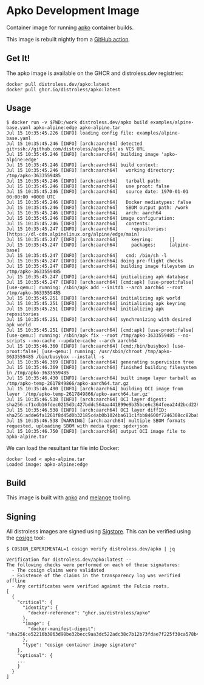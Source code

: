 # Apko Development Image

Container image for running [apko](https://github.com/chainguard-dev/apko) container builds.

This image is rebuilt nightly from a [GitHub action](https://github.com/distroless/apko/blob/main/.github/workflows/release.yaml).

## Get It!

The apko image is available on the GHCR and distroless.dev registries:

```
docker pull distroless.dev/apko:latest
docker pull ghcr.io/distroless/apko:latest
```

## Usage

```
$ docker run -v $PWD:/work distroless.dev/apko build examples/alpine-base.yaml apko-alpine:edge apko-alpine.tar
Jul 15 10:35:45.226 [INFO] loading config file: examples/alpine-base.yaml
Jul 15 10:35:45.246 [INFO] [arch:aarch64] detected git+ssh://github.com/distroless/apko.git as VCS URL
Jul 15 10:35:45.246 [INFO] [arch:aarch64] building image 'apko-alpine:edge'
Jul 15 10:35:45.246 [INFO] [arch:aarch64] build context:
Jul 15 10:35:45.246 [INFO] [arch:aarch64]   working directory: /tmp/apko-3633559485
Jul 15 10:35:45.246 [INFO] [arch:aarch64]   tarball path:
Jul 15 10:35:45.246 [INFO] [arch:aarch64]   use proot: false
Jul 15 10:35:45.246 [INFO] [arch:aarch64]   source date: 1970-01-01 00:00:00 +0000 UTC
Jul 15 10:35:45.246 [INFO] [arch:aarch64]   Docker mediatypes: false
Jul 15 10:35:45.246 [INFO] [arch:aarch64]   SBOM output path: /work
Jul 15 10:35:45.246 [INFO] [arch:aarch64]   arch: aarch64
Jul 15 10:35:45.246 [INFO] [arch:aarch64] image configuration:
Jul 15 10:35:45.246 [INFO] [arch:aarch64]   contents:
Jul 15 10:35:45.247 [INFO] [arch:aarch64]     repositories: [https://dl-cdn.alpinelinux.org/alpine/edge/main]
Jul 15 10:35:45.247 [INFO] [arch:aarch64]     keyring:      []
Jul 15 10:35:45.247 [INFO] [arch:aarch64]     packages:     [alpine-base]
Jul 15 10:35:45.247 [INFO] [arch:aarch64]   cmd: /bin/sh -l
Jul 15 10:35:45.247 [INFO] [arch:aarch64] doing pre-flight checks
Jul 15 10:35:45.247 [INFO] [arch:aarch64] building image fileystem in /tmp/apko-3633559485
Jul 15 10:35:45.247 [INFO] [arch:aarch64] initializing apk database
Jul 15 10:35:45.247 [INFO] [arch:aarch64] [cmd:apk] [use-proot:false] [use-qemu:] running: /sbin/apk add --initdb --arch aarch64 --root /tmp/apko-3633559485
Jul 15 10:35:45.251 [INFO] [arch:aarch64] initializing apk world
Jul 15 10:35:45.251 [INFO] [arch:aarch64] initializing apk keyring
Jul 15 10:35:45.251 [INFO] [arch:aarch64] initializing apk repositories
Jul 15 10:35:45.251 [INFO] [arch:aarch64] synchronizing with desired apk world
Jul 15 10:35:45.251 [INFO] [arch:aarch64] [cmd:apk] [use-proot:false] [use-qemu:] running: /sbin/apk fix --root /tmp/apko-3633559485 --no-scripts --no-cache --update-cache --arch aarch64
Jul 15 10:35:46.360 [INFO] [arch:aarch64] [cmd:/bin/busybox] [use-proot:false] [use-qemu:] running: /usr/sbin/chroot /tmp/apko-3633559485 /bin/busybox --install -s
Jul 15 10:35:46.369 [INFO] [arch:aarch64] generating supervision tree
Jul 15 10:35:46.369 [INFO] [arch:aarch64] finished building filesystem in /tmp/apko-3633559485
Jul 15 10:35:46.430 [INFO] [arch:aarch64] built image layer tarball as /tmp/apko-temp-2617849866/apko-aarch64.tar.gz
Jul 15 10:35:46.490 [INFO] [arch:aarch64] building OCI image from layer '/tmp/apko-temp-2617849866/apko-aarch64.tar.gz'
Jul 15 10:35:46.538 [INFO] [arch:aarch64] OCI layer digest: sha256:cf1cdb16fdec0215d3c427bddc564aa441899e9b35bce6c364feea24d2bcd228
Jul 15 10:35:46.538 [INFO] [arch:aarch64] OCI layer diffID: sha256:adde6fa1261f8d45d0b32185c4ab0b1024ba611c1fbb84600f7246308cc82bab
Jul 15 10:35:46.538 [WARNING] [arch:aarch64] multiple SBOM formats requested, uploading SBOM with media type: spdx+json
Jul 15 10:35:46.750 [INFO] [arch:aarch64] output OCI image file to apko-alpine.tar
```

We can load the resultant tar file into Docker:

```
docker load < apko-alpine.tar
Loaded image: apko-alpine:edge
```

## Build

This image is built with [apko](https://github.com/chainguard-dev/apko) and
[melange](https://github.com/chainguard-dev/melange) tooling.

## Signing

All distroless images are signed using [Sigstore](https://www.sigstore.dev/). This can be verified
using the [cosign](https://github.com/SigStore/cosign) tool:

```
$ COSIGN_EXPERIMENTAL=1 cosign verify distroless.dev/apko | jq

Verification for distroless.dev/apko:latest --
The following checks were performed on each of these signatures:
  - The cosign claims were validated
  - Existence of the claims in the transparency log was verified offline
  - Any certificates were verified against the Fulcio roots.
[
  {
    "critical": {
      "identity": {
        "docker-reference": "ghcr.io/distroless/apko"
      },
      "image": {
        "docker-manifest-digest": "sha256:e52216b3863d98be32becc9aa3dc522adc38c7b12b73fdae7f225f30ca578b41"
      },
      "type": "cosign container image signature"
    },
    "optional": {
	...
    }
  }
]
```
